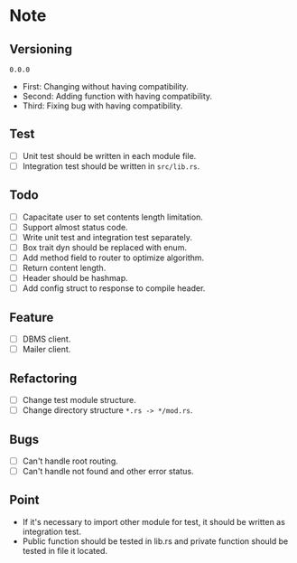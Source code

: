 # Note
## Versioning
`0.0.0`
- First: Changing without having compatibility.
- Second: Adding function with having compatibility.
- Third: Fixing bug with having compatibility.
## Test
- [ ] Unit test should be written in each module file.
- [ ] Integration test should be written in `src/lib.rs`.
## Todo
- [ ] Capacitate user to set contents length limitation.
- [ ] Support almost status code.
- [ ] Write unit test and integration test separately.
- [ ] Box trait dyn should be replaced with enum.
- [ ] Add method field to router to optimize algorithm.
- [ ] Return content length.
- [ ] Header should be hashmap.
- [ ] Add config struct to response to compile header.
## Feature
- [ ] DBMS client.
- [ ] Mailer client.
## Refactoring
- [ ] Change test module structure.
- [ ] Change directory structure `*.rs -> */mod.rs`.
## Bugs
- [ ] Can't handle root routing.
- [ ] Can't handle not found and other error status.
## Point
- If it's necessary to import other module for test, it should be written as integration test.
- Public function should be tested in lib.rs and private function should be tested in file it located.
